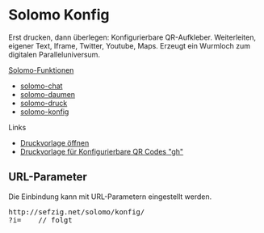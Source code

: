 Solomo Konfig
=============

Erst drucken, dann überlegen: Konfigurierbare QR-Aufkleber. 
Weiterleiten, eigener Text, Iframe, Twitter, Youtube, Maps. 
Erzeugt ein Wurmloch zum digitalen Paralleluniversum.

[Solomo-Funktionen](https://github.com/sefzig/solomo/blob/master/README.md) 
* [solomo-chat](https://github.com/sefzig/solomo-chat/blob/master/README.md) 
* [solomo-daumen](https://github.com/sefzig/solomo-daumen/blob/master/README.md) 
* [solomo-druck](https://github.com/sefzig/solomo-druck/blob/master/README.md) 
* [solomo-konfig](https://github.com/sefzig/solomo-konfig/blob/master/README.md) 

Links
* [Druckvorlage öffnen](http://sefzig.net/solomo/konfig/)
* [Druckvorlage für Konfigurierbare QR Codes "gh"](http://sefzig.net/solomo/druck/?zahler=0&prefix=gh&korrektur=L&zeilen=6&spalten=4&template=standard&konfig=0&cta=&url=http://sefzig.net/solomo/konfig/)

## URL-Parameter

Die Einbindung kann mit URL-Parametern eingestellt werden.

<pre>
http://sefzig.net/solomo/konfig/
?i=    // folgt
</pre>
